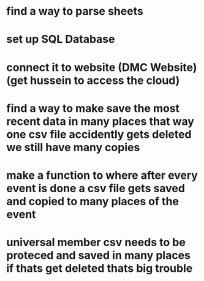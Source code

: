 # find a way to parse sheets

# set up SQL Database 

# connect it to website (DMC Website)(get hussein to access the cloud)

# find a way to make save the most recent data in many places that way one csv file accidently gets deleted we still have many copies

# make a function to where after every event is done a csv file gets saved and copied to many places of the event

# universal member csv needs to be proteced and saved in many places if thats get deleted thats big trouble